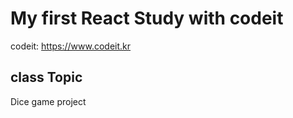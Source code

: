# My first React Study with codeit

codeit: https://www.codeit.kr

## class Topic

Dice game project

